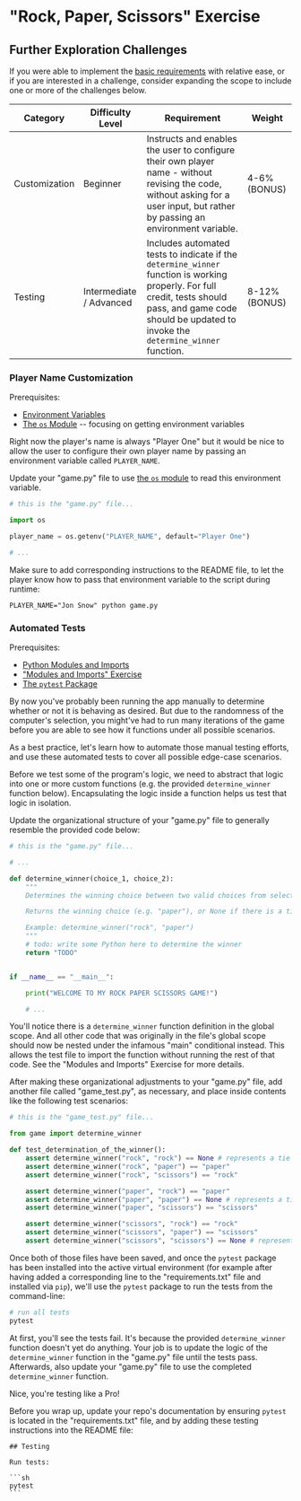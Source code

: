 # "Rock, Paper, Scissors" Exercise

## Further Exploration Challenges

If you were able to implement the [basic requirements](README.md) with relative ease, or if you are interested in a challenge, consider expanding the scope to include one or more of the challenges below.

Category | Difficulty Level | Requirement | Weight
--- | --- | --- | ---
Customization | Beginner | Instructs and enables the user to configure their own player name - without revising the code, without asking for a user input, but rather by passing an environment variable. | 4-6% (BONUS)
Testing | Intermediate / Advanced | Includes automated tests to indicate if the `determine_winner` function is working properly. For full credit, tests should pass, and game code should be updated to invoke the  `determine_winner` function. | 8-12% (BONUS)

### Player Name Customization

Prerequisites:
  + [Environment Variables](/notes/environment-variables/README.md)
  + [The `os` Module](/notes/python/modules/os.md#Environment-Variables) -- focusing on getting environment variables


Right now the player's name is always "Player One" but it would be nice to allow the user to configure their own player name by passing an environment variable called `PLAYER_NAME`.

Update your "game.py" file to use [the `os` module](/notes/python/modules/os.md#Environment-Variables) to read this environment variable.

```py
# this is the "game.py" file...

import os

player_name = os.getenv("PLAYER_NAME", default="Player One")

# ...
```


Make sure to add corresponding instructions to the README file, to let the player know how to pass that environment variable to the script during runtime:


    PLAYER_NAME="Jon Snow" python game.py


### Automated Tests

Prerequisites:
  + [Python Modules and Imports](/notes/python/modules/README.md)
  + ["Modules and Imports" Exercise](/exercises/modules-and-imports/README.md)
  + [The `pytest` Package](/notes/python/packages/pytest.md)

By now you've probably been running the app manually to determine whether or not it is behaving as desired. But due to the randomness of the computer's selection, you might've had to run many iterations of the game before you are able to see how it functions under all possible scenarios.

As a best practice, let's learn how to automate those manual testing efforts, and use these automated tests to cover all possible edge-case scenarios.

Before we test some of the program's logic, we need to abstract that logic into one or more custom functions (e.g. the provided `determine_winner` function below). Encapsulating the logic inside a function helps us test that logic in isolation.


Update the organizational structure of your "game.py" file to generally resemble the provided code below:

```py
# this is the "game.py" file...

# ...

def determine_winner(choice_1, choice_2):
    """
    Determines the winning choice between two valid choices from selectable options: "rock", "paper", or "scissors".

    Returns the winning choice (e.g. "paper"), or None if there is a tie.

    Example: determine_winner("rock", "paper")
    """
    # todo: write some Python here to determine the winner
    return "TODO"


if __name__ == "__main__":

    print("WELCOME TO MY ROCK PAPER SCISSORS GAME!")

    # ...

```

You'll notice there is a `determine_winner` function definition in the global scope. And all other code that was originally in the file's global scope should now be nested under the infamous "main" conditional instead. This allows the test file to import the function without running the rest of that code. See the "Modules and Imports" Exercise for more details.

After making these organizational adjustments to your "game.py" file, add another file called "game_test.py", as necessary, and place inside contents like the following test scenarios:


```py
# this is the "game_test.py" file...

from game import determine_winner

def test_determination_of_the_winner():
    assert determine_winner("rock", "rock") == None # represents a tie
    assert determine_winner("rock", "paper") == "paper"
    assert determine_winner("rock", "scissors") == "rock"

    assert determine_winner("paper", "rock") == "paper"
    assert determine_winner("paper", "paper") == None # represents a tie
    assert determine_winner("paper", "scissors") == "scissors"

    assert determine_winner("scissors", "rock") == "rock"
    assert determine_winner("scissors", "paper") == "scissors"
    assert determine_winner("scissors", "scissors") == None # represents a tie

```

Once both of those files have been saved, and once the `pytest` package has been installed into the active virtual environment (for example after having added a corresponding line to the "requirements.txt" file and installed via `pip`), we'll use the `pytest` package to run the tests from the command-line:

```sh
# run all tests
pytest
```

At first, you'll see the tests fail. It's because the provided `determine_winner` function doesn't yet do anything. Your job is to update the logic of the `determine_winner` function in the "game.py" file until the tests pass. Afterwards, also update your "game.py" file to use the completed `determine_winner` function.

Nice, you're testing like a Pro!

Before you wrap up, update your repo's documentation by ensuring `pytest` is located in the "requirements.txt" file, and by adding these  testing instructions into the README file:

    ## Testing

    Run tests:

    ```sh
    pytest
    ```
